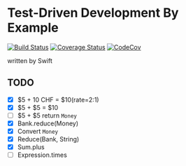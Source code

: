 # Test-Driven Development By Example

[![Build Status](https://travis-ci.org/ykws/test-driven-development-by-example-swift.svg?branch=master)](https://travis-ci.org/ykws/test-driven-development-by-example-swift)
[![Coverage Status](https://coveralls.io/repos/github/ykws/test-driven-development-by-example-swift/badge.svg?branch=master)](https://coveralls.io/github/ykws/test-driven-development-by-example-swift?branch=master)
[![CodeCov](https://codecov.io/gh/ykws/test-driven-development-by-example-swift/branch/master/graph/badge.svg)](https://codecov.io/gh/ykws/test-driven-development-by-example-swift)

written by Swift

## TODO

- [x] $5 + 10 CHF = $10(rate=2:1)
- [x] $5 + $5 = $10
- [ ] $5 + $5 return `Money`
- [x] Bank.reduce(Money)
- [x] Convert `Money`
- [x] Reduce(Bank, String)
- [x] Sum.plus
- [ ] Expression.times
